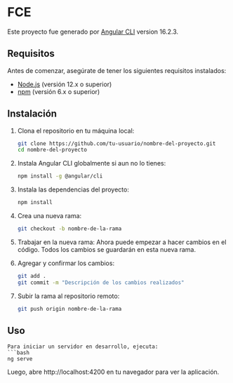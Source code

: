 # FCE

Este proyecto fue generado por [Angular CLI](https://github.com/angular/angular-cli) version 16.2.3.

## Requisitos
Antes de comenzar, asegúrate de tener los siguientes requisitos instalados:

- [Node.js](https://nodejs.org/) (versión 12.x o superior)
- [npm](https://www.npmjs.com/) (versión 6.x o superior)

## Instalación

1. Clona el repositorio en tu máquina local: 

    ```bash
   git clone https://github.com/tu-usuario/nombre-del-proyecto.git
   cd nombre-del-proyecto

2. Instala Angular CLI globalmente si aun no lo tienes: 
    ```bash    
    npm install -g @angular/cli
    
3. Instala las dependencias del proyecto: 
    ```bash    
    npm install
4. Crea una nueva rama: 
    ```bash    
    git checkout -b nombre-de-la-rama
5. Trabajar en la nueva rama:
    Ahora puede empezar a hacer cambios en el código. Todos los cambios se guardarán en esta nueva rama.
6. Agregar y confirmar los cambios: 
    ```bash    
    git add .
    git commit -m "Descripción de los cambios realizados"
7. Subir la rama al repositorio remoto: 
    ```bash 
    git push origin nombre-de-la-rama

## Uso 
    Para iniciar un servidor en desarrollo, ejecuta: 
    ```bash    
    ng serve
Luego, abre http://localhost:4200 en tu navegador para ver la aplicación.


